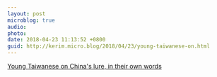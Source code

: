 ```yaml
---
layout: post
microblog: true
audio: 
photo: 
date: 2018-04-23 11:13:52 +0800
guid: http://kerim.micro.blog/2018/04/23/young-taiwanese-on.html
---
```

[Young Taiwanese on China's lure, in their own words](http://focustaiwan.tw/news/aftr/201804190011.aspx)
